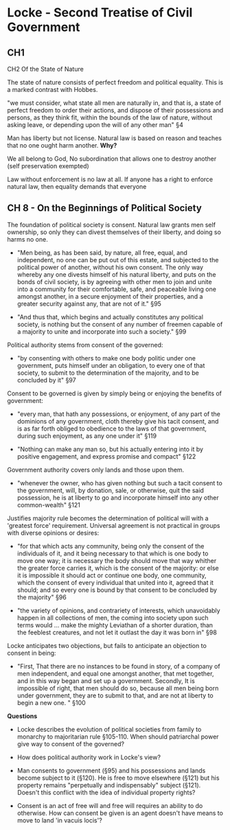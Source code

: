 Locke - Second Treatise of Civil Government
===========================================

CH1
---

CH2 Of the State of Nature

The state of nature consists of perfect freedom and political equality.  This is a marked contrast with Hobbes.

"we must consider, what state all men are naturally in, and that is, a state of perfect freedom to order their actions, and dispose of their possessions and persons, as they think fit, within the bounds of the law of nature, without asking leave, or depending upon the will of any other man" §4

Man has liberty but not license.  Natural law is based on reason and teaches that no one ought harm another. **Why?**

We all belong to God, No subordination that allows one to destroy another (self preservation exempted)

Law without enforcement is no law at all.  If anyone has a right to enforce natural law, then equality demands that everyone



CH 8 - On the Beginnings of Political Society
---------------------------------------------

The foundation of political society is consent.  Natural law grants men self ownership, so only they can divest themselves of their liberty, and doing so harms no one.  

- "Men being, as has been said, by nature, all free, equal, and independent, no one can be put out of this estate, and subjected to the political power of another, without his own consent. The only way whereby any one divests himself of his natural liberty, and puts on the bonds of civil society, is by agreeing with other men to join and unite into a community for their comfortable, safe, and peaceable living one amongst another, in a secure enjoyment of their properties, and a greater security against any, that are not of it." §95

- "And thus that, which begins and actually constitutes any political society, is nothing but the consent of any number of freemen capable of a majority to unite and incorporate into such a society." §99

Political authority stems from consent of the governed:

- "by consenting with others to make one body politic under one government, puts himself under an obligation, to every one of that society, to submit to the determination of the majority, and to be concluded by it" §97

Consent to be governed is given by simply being or enjoying the benefits of government:

- "every man, that hath any possessions, or enjoyment, of any part of the dominions of any government, cloth thereby give his tacit consent, and is as far forth obliged to obedience to the laws of that government, during such enjoyment, as any one under it" §119

- "Nothing can make any man so, but his actually entering into it by positive engagement, and express promise and compact" §122

Government authority covers only lands and those upon them.  

- "whenever the owner, who has given nothing but such a tacit consent to the government, will, by donation, sale, or otherwise, quit the said possession, he is at liberty to go and incorporate himself into any other common-wealth" §121

Justifies majority rule becomes the determination of political will with a 'greatest force' requirement.  Universal agreement is not practical in groups with diverse opinions or desires: 

- "for that which acts any community, being only the consent of the individuals of it, and it being necessary to that which is one body to move one way; it is necessary the body should move that way whither the greater force carries it, which is the consent of the majority: or else it is impossible it should act or continue one body, one community, which the consent of every individual that united into it, agreed that it should; and so every one is bound by that consent to be concluded by the majority" §96

- "the variety of opinions, and contrariety of interests, which unavoidably happen in all collections of men, the coming into society upon such terms would … make the mighty Leviathan of a shorter duration, than the feeblest creatures, and not let it outlast the day it was born in" §98

Locke anticipates two objections, but fails to anticipate an objection to consent in being: 

- "First, That there are no instances to be found in story, of a company of men independent, and equal one amongst another, that met together, and in this way began and set up a government.  Secondly, It is impossible of right, that men should do so, because all men being born under government, they are to submit to that, and are not at liberty to begin a new one. " §100


**Questions**

- Locke describes the evolution of political societies from family to monarchy to majoritarian rule §105-110.  When should patriarchal power give way to consent of the governed?

- How does political authority work in Locke's view?  

- Man consents to government (§95) and his possessions and lands become subject to it (§120).  He is free to move elsewhere (§121) but his property remains "perpetually and indispensably" subject (§121).  Doesn't this conflict with the idea of individual property rights?

- Consent is an act of free will and free will requires an ability to do otherwise.  How can consent be given is an agent doesn't have means to move to land 'in vacuis locis'?




